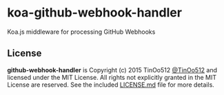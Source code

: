 # koa-github-webhook-handler
Koa.js middleware for processing GitHub Webhooks

## License

**github-webhook-handler** is Copyright (c) 2015 TinOo512 [@TinOo512](https://twitter.com/TinOo512) and licensed under the MIT License. All rights not explicitly granted in the MIT License are reserved. See the included [LICENSE.md](./LICENSE.md) file for more details.
